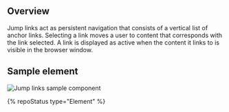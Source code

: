 ## Overview

Jump links act as persistent navigation that consists of a vertical list of 
anchor links. Selecting a link moves a user to content that corresponds with 
the link selected. A link is displayed as active when the content it links to 
is visible in the browser window.


## Sample element

<uxdot-example width-adjustment="128px">
  <img src="{{ './jump-links-sample.svg' | url }}" alt="Jump links sample component" />
</uxdot-example>


{% repoStatus type="Element" %}


